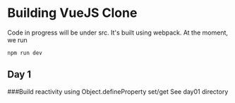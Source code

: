 Building VueJS Clone
====================

Code in progress will be under src. It's built using webpack. At the moment, we
run
```
npm run dev
```

## Day 1
###Build reactivity using Object.defineProperty set/get
See day01 directory


